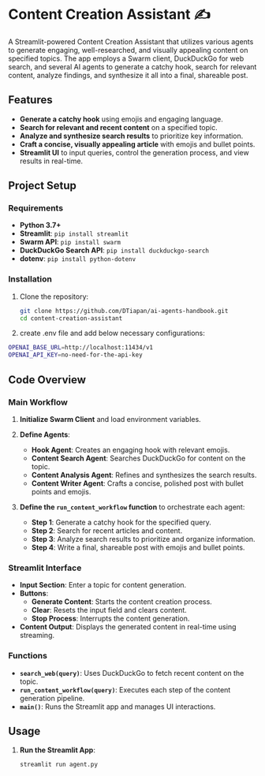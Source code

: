 # Content Creation Assistant ✍️

A Streamlit-powered Content Creation Assistant that utilizes various agents to generate engaging, well-researched, and visually appealing content on specified topics. The app employs a Swarm client, DuckDuckGo for web search, and several AI agents to generate a catchy hook, search for relevant content, analyze findings, and synthesize it all into a final, shareable post.

## Features

- **Generate a catchy hook** using emojis and engaging language.
- **Search for relevant and recent content** on a specified topic.
- **Analyze and synthesize search results** to prioritize key information.
- **Craft a concise, visually appealing article** with emojis and bullet points.
- **Streamlit UI** to input queries, control the generation process, and view results in real-time.

## Project Setup

### Requirements

- **Python 3.7+**
- **Streamlit**: `pip install streamlit`
- **Swarm API**: `pip install swarm`
- **DuckDuckGo Search API**: `pip install duckduckgo-search`
- **dotenv**: `pip install python-dotenv`

### Installation

1. Clone the repository:
   ```bash
   git clone https://github.com/DTiapan/ai-agents-handbook.git
   cd content-creation-assistant
   ```
2. create .env file and add below necessary configurations:

```bash
OPENAI_BASE_URL=http://localhost:11434/v1
OPENAI_API_KEY=no-need-for-the-api-key
```

## Code Overview

### Main Workflow

1. **Initialize Swarm Client** and load environment variables.

2. **Define Agents**:

   - **Hook Agent**: Creates an engaging hook with relevant emojis.
   - **Content Search Agent**: Searches DuckDuckGo for content on the topic.
   - **Content Analysis Agent**: Refines and synthesizes the search results.
   - **Content Writer Agent**: Crafts a concise, polished post with bullet points and emojis.

3. **Define the `run_content_workflow` function** to orchestrate each agent:
   - **Step 1**: Generate a catchy hook for the specified query.
   - **Step 2**: Search for recent articles and content.
   - **Step 3**: Analyze search results to prioritize and organize information.
   - **Step 4**: Write a final, shareable post with emojis and bullet points.

### Streamlit Interface

- **Input Section**: Enter a topic for content generation.
- **Buttons**:
  - **Generate Content**: Starts the content creation process.
  - **Clear**: Resets the input field and clears content.
  - **Stop Process**: Interrupts the content generation.
- **Content Output**: Displays the generated content in real-time using streaming.

### Functions

- **`search_web(query)`**: Uses DuckDuckGo to fetch recent content on the topic.
- **`run_content_workflow(query)`**: Executes each step of the content generation pipeline.
- **`main()`**: Runs the Streamlit app and manages UI interactions.

## Usage

1. **Run the Streamlit App**:
   ```bash
   streamlit run agent.py
   ```

```

```
